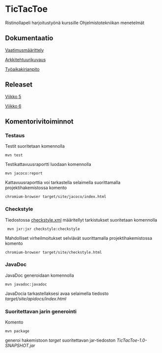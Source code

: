 # TicTacToe

Ristinollapeli harjoitustyönä kurssille Ohjelmistotekniikan menetelmät

## Dokumentaatio
[Vaatimusmäärittely](https://github.com/mnnamaria/otm-harjoitustyo/blob/master/dokumentaatio/alustavamaarittely.md)

[Arkkitehtuurikuvaus](https://github.com/mnnamaria/otm-harjoitustyo/blob/master/dokumentaatio/arkkitehtuuri.md)

[Työaikakirjanpito](https://github.com/mnnamaria/otm-harjoitustyo/blob/master/dokumentaatio/tyoaikakirjanpito.md)

## Releaset
[Viikko 5](https://github.com/mnnamaria/otm-harjoitustyo/releases/tag/viikko5)

[Viikko 6](https://github.com/mnnamaria/otm-harjoitustyo/releases/tag/viikko6)

## Komentorivitoiminnot

### Testaus
Testit suoritetaan komennolla
```
mvn test
```
Testikattavuusraportti luodaan komennolla
```
mvn jacoco:report
```
Kattavuusraporttia voi tarkastella selaimella suorittamalla projektihakemistossa komento
```
chromium-browser target/site/jacoco/index.html
```
### Checkstyle

Tiedostossa [checkstyle.xml](https://github.com/mnnamaria/otm-harjoitustyo/blob/master/TicTacToe/checkstyle.xml) määritellyt tarkistukset suoritetaan komennolla

```
 mvn jxr:jxr checkstyle:checkstyle
```

Mahdolliset virheilmoitukset selviävät suorittamalla projektihakemistossa komento

```
chromium-browser target/site/checkstyle.html
```

### JavaDoc

JavaDoc generoidaan komennolla

```
mvn javadoc:javadoc
```

JavaDocia tarkastellaksesi avaa selaimella tiedosto _target/site/apidocs/index.html_

### Suoritettavan jarin generointi

Komento

```
mvn package
```

generoi hakemistoon _target_ suoritettavan jar-tiedoston _TicTacToe-1.0-SNAPSHOT.jar_
